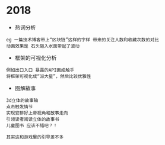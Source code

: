 # 2018

- 热词分析 

```
eg 一篇技术博客带上“区块链”这样的字样 带来的关注人数和收藏次数的对比
动画效果是 石头砸入水面带起了波动
```

- 框架的可视化分析 

```
例如出口入口 暴露的API画成触手
将框架可视化成“派大星”，然后比较优雅性
```

- 图解故事 

```
3d立体的故事轴
点击触发情节
实现安排好上帝视角和故事走向
引领读者阅读立体的故事书
儿童图书 应该不错吧？！

其实这和游戏里的引导差不多
```